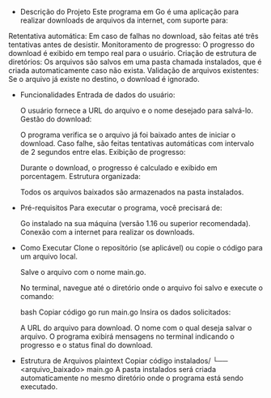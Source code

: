 - Descrição do Projeto
  Este programa em Go é uma aplicação para realizar downloads de arquivos da internet, com suporte para:

Retentativa automática: Em caso de falhas no download, são feitas até três tentativas antes de desistir.
Monitoramento de progresso: O progresso do download é exibido em tempo real para o usuário.
   Criação de estrutura de diretórios: Os arquivos são salvos em uma pasta chamada instalados, que é criada automaticamente caso não exista.
   Validação de arquivos existentes: Se o arquivo já existe no destino, o download é ignorado.

- Funcionalidades
  Entrada de dados do usuário:

  O usuário fornece a URL do arquivo e o nome desejado para salvá-lo.
  Gestão do download:

  O programa verifica se o arquivo já foi baixado antes de iniciar o download.
  Caso falhe, são feitas tentativas automáticas com intervalo de 2 segundos entre elas.
  Exibição de progresso:

  Durante o download, o progresso é calculado e exibido em porcentagem.
  Estrutura organizada:
  
  Todos os arquivos baixados são armazenados na pasta instalados.

- Pré-requisitos
  Para executar o programa, você precisará de:

  Go instalado na sua máquina (versão 1.16 ou superior recomendada).
  Conexão com a internet para realizar os downloads.

- Como Executar
  Clone o repositório (se aplicável) ou copie o código para um arquivo local.

  Salve o arquivo com o nome main.go.

  No terminal, navegue até o diretório onde o arquivo foi salvo e execute o comando:

  bash
  Copiar código
  go run main.go
  Insira os dados solicitados:

  A URL do arquivo para download.
  O nome com o qual deseja salvar o arquivo.
  O programa exibirá mensagens no terminal indicando o progresso e o status final do download.

- Estrutura de Arquivos
  plaintext
  Copiar código
  instalados/
    └── <arquivo_baixado>
  main.go
  A pasta instalados será criada automaticamente no mesmo diretório onde o programa está sendo executado.


